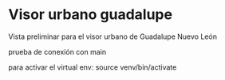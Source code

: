 # Visor urbano guadalupe
Vista preliminar para el visor urbano de Guadalupe Nuevo León

prueba de conexión con main

para activar el virtual env: source venv/bin/activate